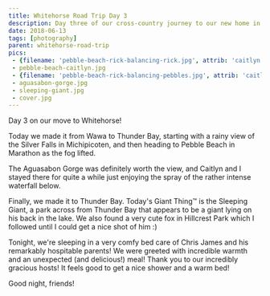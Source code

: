 ```yaml
---
title: Whitehorse Road Trip Day 3
description: Day three of our cross-country journey to our new home in Whitehorse
date: 2018-06-13
tags: [photography]
parent: whitehorse-road-trip
pics:
 - {filename: 'pebble-beach-rick-balancing-rick.jpg', attrib: 'caitlyn'}
 - pebble-beach-caitlyn.jpg
 - {filename: 'pebble-beach-rick-balancing-pebbles.jpg', attrib: 'caitlyn'}
 - aguasabon-gorge.jpg
 - sleeping-giant.jpg
 - cover.jpg
---
```

Day 3 on our move to Whitehorse!

Today we made it from Wawa to Thunder Bay, starting with a rainy view of the Silver Falls in Michipicoten, and then heading to Pebble Beach in Marathon as the fog lifted.

The Aguasabon Gorge was definitely worth the view, and Caitlyn and I stayed there for quite a while just enjoying the spray of the rather intense waterfall below.

Finally, we made it to Thunder Bay. Today's Giant Thing™ is the Sleeping Giant, a park across from Thunder Bay that appears to be a giant lying on his back in the lake. We also found a very cute fox in Hillcrest Park which I followed until I could get a nice shot of him :)

Tonight, we're sleeping in a very comfy bed care of Chris James and his remarkably hospitable parents! We were greeted with incredible warmth and an unexpected (and delicious!) meal! Thank you to our incredibly gracious hosts! It feels good to get a nice shower and a warm bed!

Good night, friends!
